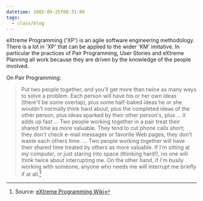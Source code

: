 ```yaml
---
datetime: 2002-09-25T08:31:00
tags:
  - class/blog
---
```

eXtreme Programming ('XP') is an agile software engineering methodology. There is a lot in 'XP' that can be applied to the wider 'KM' imitative. In particular the practices of Pair Programming, User Stories and eXtreme Planning all work because they are driven by the knowledge of the people involved.

On Pair Programming:

> Put two people together, and you'll get more than twice as many ways to solve a problem. Each person will have his or her own ideas (there'll be some overlap), plus some half-baked ideas he or she wouldn't normally think hard about, plus the completed ideas of the other person, plus ideas sparked by their other person's, plus ... it adds up fast ... Two people working together in a pair treat their shared time as more valuable. They tend to cut phone calls short; they don't check e-mail messages or favorite Web pages; they don't waste each others time. ... Two people working together will have their shared time treated by others as more valuable. If I'm sitting at my computer, or just staring into space (thinking hard!), no one will think twice about interrupting me. On the other hand, if I'm busily working with someone, anyone who needs me will interrupt me briefly if at all.[^1]

[^1]: Source: [eXtreme Programming Wiki](http://www.c2.com/cgi/wiki?PairProgramming)